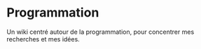 # Programmation
Un wiki centré autour de la programmation, pour concentrer mes recherches et mes idées.
